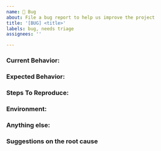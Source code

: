 ```yaml
---
name: 🐞 Bug
about: File a bug report to help us improve the project
title: '[BUG] <title>'
labels: bug, needs triage
assignees: ''

---
```


<!--
Note: Please search to see if an issue already exists for the bug you encountered.
-->

### Current Behavior:
<!-- A concise description of what you're experiencing. -->

### Expected Behavior:
<!-- A concise description of what you expected to happen. -->

### Steps To Reproduce:
<!--
Example: steps to reproduce the behavior:
1. In this environment...
1. With this config...
1. Run '...'
1. See error...
-->

### Environment:
<!--
Example:
- OS: Ubuntu 20.04
- Node: 13.14.0
- npm: 7.6.3
-->

### Anything else:
<!--
Links? References? Anything that will give us more context about the issue that you are encountering!
-->

### Suggestions on the root cause
<!--
Add any suggestions on what you think the problem is. Be as specific as you can.
-->
